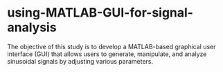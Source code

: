 # using-MATLAB-GUI-for-signal-analysis
The objective of this study is to develop a MATLAB-based graphical user interface (GUI) that allows users to generate, manipulate, and analyze sinusoidal signals by adjusting various parameters. 

